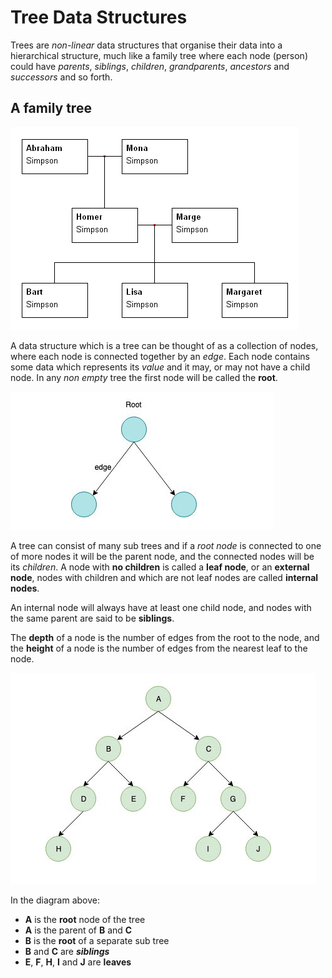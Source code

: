 # Tree Data Structures

Trees are *non-linear* data structures that organise their data into a hierarchical structure, much like a family tree where each node (person) could have *parents*, *siblings*, *children*, *grandparents*, *ancestors* and *successors* and so forth.

## A family tree

<p align="left">
  <img src="images/family_tree.PNG">
</p>

A data structure which is a tree can be thought of as a collection of nodes, where each node is connected together by an *edge*. Each node contains some data which represents its *value* and it may, or may not have a child node. In any *non empty* tree the first node will be called the **root**.

<p align="left">
  <img src="images/basic_tree.PNG">
</p>

A tree can consist of many sub trees and if a *root node* is connected to one of more nodes it will be the parent node, and the connected nodes will be its *children*. A node with **no children** is called a **leaf node**, or an **external node**, nodes with children and which are not leaf nodes are called **internal nodes**.

An internal node will always have at least one child node, and nodes with the same parent are said to be **siblings**.

The **depth** of a node is the number of edges from the root to the node, and the **height** of a node is the number of edges from the nearest leaf to the node.

<p align="left">
  <img src="images/tree1.PNG">
</p>

In the diagram above:

* **A** is the **root** node of the tree
* **A** is the parent of **B** and **C**
* **B** is the **root** of a separate sub tree
* **B** and **C** are ***siblings***
* **E**, **F**, **H**, **I** and **J** are **leaves**

